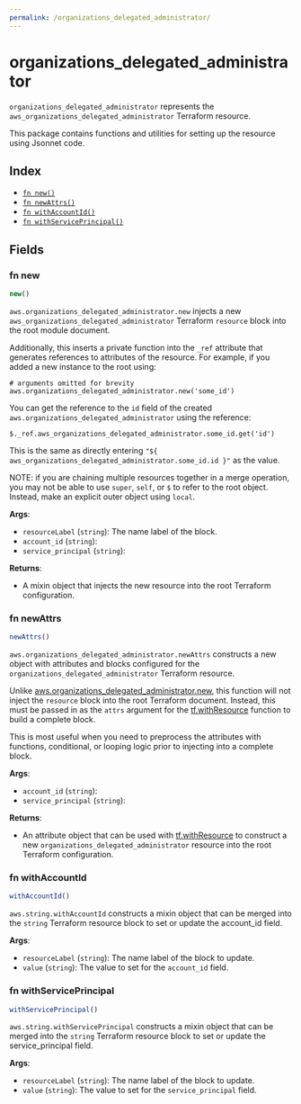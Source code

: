 ```yaml
---
permalink: /organizations_delegated_administrator/
---
```


# organizations_delegated_administrator

`organizations_delegated_administrator` represents the `aws_organizations_delegated_administrator` Terraform resource.



This package contains functions and utilities for setting up the resource using Jsonnet code.


## Index

* [`fn new()`](#fn-new)
* [`fn newAttrs()`](#fn-newattrs)
* [`fn withAccountId()`](#fn-withaccountid)
* [`fn withServicePrincipal()`](#fn-withserviceprincipal)

## Fields

### fn new

```ts
new()
```


`aws.organizations_delegated_administrator.new` injects a new `aws_organizations_delegated_administrator` Terraform `resource`
block into the root module document.

Additionally, this inserts a private function into the `_ref` attribute that generates references to attributes of the
resource. For example, if you added a new instance to the root using:

    # arguments omitted for brevity
    aws.organizations_delegated_administrator.new('some_id')

You can get the reference to the `id` field of the created `aws.organizations_delegated_administrator` using the reference:

    $._ref.aws_organizations_delegated_administrator.some_id.get('id')

This is the same as directly entering `"${ aws_organizations_delegated_administrator.some_id.id }"` as the value.

NOTE: if you are chaining multiple resources together in a merge operation, you may not be able to use `super`, `self`,
or `$` to refer to the root object. Instead, make an explicit outer object using `local`.

**Args**:
  - `resourceLabel` (`string`): The name label of the block.
  - `account_id` (`string`): 
  - `service_principal` (`string`): 

**Returns**:
- A mixin object that injects the new resource into the root Terraform configuration.


### fn newAttrs

```ts
newAttrs()
```


`aws.organizations_delegated_administrator.newAttrs` constructs a new object with attributes and blocks configured for the `organizations_delegated_administrator`
Terraform resource.

Unlike [aws.organizations_delegated_administrator.new](#fn-new), this function will not inject the `resource`
block into the root Terraform document. Instead, this must be passed in as the `attrs` argument for the
[tf.withResource](https://github.com/tf-libsonnet/core/tree/main/docs#fn-withresource) function to build a complete block.

This is most useful when you need to preprocess the attributes with functions, conditional, or looping logic prior to
injecting into a complete block.

**Args**:
  - `account_id` (`string`): 
  - `service_principal` (`string`): 

**Returns**:
  - An attribute object that can be used with [tf.withResource](https://github.com/tf-libsonnet/core/tree/main/docs#fn-withresource) to construct a new `organizations_delegated_administrator` resource into the root Terraform configuration.


### fn withAccountId

```ts
withAccountId()
```

`aws.string.withAccountId` constructs a mixin object that can be merged into the `string`
Terraform resource block to set or update the account_id field.



**Args**:
  - `resourceLabel` (`string`): The name label of the block to update.
  - `value` (`string`): The value to set for the `account_id` field.


### fn withServicePrincipal

```ts
withServicePrincipal()
```

`aws.string.withServicePrincipal` constructs a mixin object that can be merged into the `string`
Terraform resource block to set or update the service_principal field.



**Args**:
  - `resourceLabel` (`string`): The name label of the block to update.
  - `value` (`string`): The value to set for the `service_principal` field.
